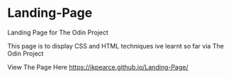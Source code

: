 # Landing-Page
Landing Page for The Odin Project

This page is to display CSS and HTML techniques ive learnt so far via The Odin Project


View The Page Here https://jkpearce.github.io/Landing-Page/
